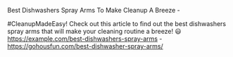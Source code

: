Best Dishwashers Spray Arms To Make Cleanup A Breeze - 

#CleanupMadeEasy! Check out this article to find out the best dishwashers spray arms that will make your cleaning routine a breeze! 😃 https://example.com/best-dishwashers-spray-arms - https://gohousfun.com/best-dishwasher-spray-arms/
